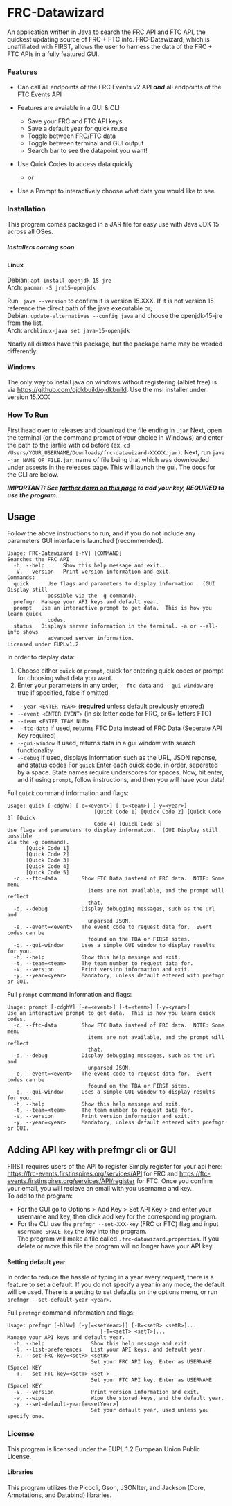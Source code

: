 # FRC-Datawizard
An application written in Java to search the FRC API and FTC API, the quickest updating source of FRC + FTC info. FRC-Datawizard, which is unaffiliated with FIRST, allows the user to harness the data of the FRC + FTC APIs in a fully featured GUI.

### Features
- Can call all endpoints of the FRC Events v2 API ***and*** all endpoints of the FTC Events API
- Features are avaiable in a GUI & CLI
  - Save your FRC and FTC API keys
  - Save a default year for quick reuse
  - Toggle between FRC/FTC data
  - Toggle between terminal and GUI output
  - Search bar to see the datapoint you want!
  
- Use Quick Codes to access data quickly
    - or
- Use a Prompt to interactively choose what data you would like to see
  

### Installation
This program comes packaged in a JAR file for easy use with Java JDK 15 across all OSes.

##### Installers coming soon


#### Linux
Debian: `apt install openjdk-15-jre`  
Arch: `pacman -S jre15-openjdk`  

Run ` java --version` to confirm it is version 15.XXX.  If it is not version 15 reference the direct path of the java executable or;  
Debian: `update-alternatives --config java` and choose the openjdk-15-jre from the list.  
Arch: `archlinux-java set java-15-openjdk`  

Nearly all distros have this package, but the package name may be worded differently.  

#### Windows
The only way to install java on windows without registering (albiet free) is via https://github.com/ojdkbuild/ojdkbuild.  Use the msi installer under version 15.XXX

### How To Run
First head over to releases and download the file ending in `.jar`
Next, open the terminal (or the command prompt of your choice in Windows) and enter the path to the jarfile with cd before (ex. `cd /Users/YOUR_USERNAME/Downloads/frc-datawizard-XXXXX.jar)`.  Next, run `java -jar NAME_OF_FILE.jar`, name of file being that which was downloaded under assests in the releases page. This will launch the gui.  The docs for the CLI are below.

****_IMPORTANT: See [farther down on this page](#adding-api-key-with-prefmgr-cli-or-gui) to add your key, REQUIRED to use the program._****

## Usage
Follow the above instructions to run, and if you do not include any parameters GUI interface is launched (recommended).
```
Usage: FRC-Datawizard [-hV] [COMMAND]
Searches the FRC API
  -h, --help      Show this help message and exit.
  -V, --version   Print version information and exit.
Commands:
  quick      Use flags and parameters to display information.  (GUI Display still
             possible via the -g command).
  prefmgr  Manage your API keys and default year.
  prompt   Use an interactive prompt to get data.  This is how you learn quick
             codes.
  status   Displays server information in the terminal. -a or --all-info shows
             advanced server information.
Licensed under EUPLv1.2
```
In order to display data:
1.  Choose either `quick` or `prompt`, quick for entering quick codes or prompt for choosing what data you want.
2.  Enter your parameters in any order, `--ftc-data` and `--gui-window` are true if specified, false if omitted.
* `--year <ENTER YEAR>` (****required**** unless default previously entered)
* `--event <ENTER EVENT>` (in six letter code for FRC, or 6+ letters FTC)
* `--team <ENTER TEAM NUM>`  
* `--ftc-data` If used, returns FTC Data instead of FRC Data (Seperate API Key required)
* `--gui-window` If used, returns data in a gui window with search functionality
* `--debug` If used, displays information such as the URL, JSON reponse, and status codes
For `quick` Enter each quick code, in order, seperated by a space.  State names require underscores for spaces.
Now, hit enter, and if using `prompt`, follow instructions, and then you will have your data!

Full `quick` command information and flags:
```
Usage: quick [-cdghV] [-e=<event>] [-t=<team>] [-y=<year>]
                            [Quick Code 1] [Quick Code 2] [Quick Code 3] [Quick 
                            Code 4] [Quick Code 5]
Use flags and parameters to display information.  (GUI Display still possible
via the -g command).
      [Quick Code 1]
      [Quick Code 2]
      [Quick Code 3]
      [Quick Code 4]
      [Quick Code 5]
  -c, --ftc-data        Show FTC Data instead of FRC data.  NOTE: Some menu
                          items are not available, and the prompt will reflect
                          that.
  -d, --debug           Display debugging messages, such as the url and
                          unparsed JSON.
  -e, --event=<event>   The event code to request data for.  Event codes can be
                          foound on the TBA or FIRST sites.
  -g, --gui-window      Uses a simple GUI window to display results for you.
  -h, --help            Show this help message and exit.
  -t, --team=<team>     The team number to request data for.
  -V, --version         Print version information and exit.
  -y, --year=<year>     Mandatory, unless default entered with prefmgr or GUI.
```
Full `prompt` command information and flags:
```
Usage: prompt [-cdghV] [-e=<event>] [-t=<team>] [-y=<year>]
Use an interactive prompt to get data.  This is how you learn quick codes.
  -c, --ftc-data        Show FTC Data instead of FRC data.  NOTE: Some menu
                          items are not available, and the prompt will reflect
                          that.
  -d, --debug           Display debugging messages, such as the url and
                          unparsed JSON.
  -e, --event=<event>   The event code to request data for.  Event codes can be
                          foound on the TBA or FIRST sites.
  -g, --gui-window      Uses a simple GUI window to display results for you.
  -h, --help            Show this help message and exit.
  -t, --team=<team>     The team number to request data for.
  -V, --version         Print version information and exit.
  -y, --year=<year>     Mandatory, unless default entered with prefmgr or GUI.
  ```

## Adding API key with prefmgr cli or GUI
FIRST requires users of the API to register Simply register for your api here: https://frc-events.firstinspires.org/services/API for FRC and https://ftc-events.firstinspires.org/services/API/register for FTC.  Once you confirm your email, you will recieve an email with you username and key.  
To add to the program:
- For the GUI go to Options > Add Key > Set API Key > and enter your username and key, then click add key for the corresponding program. 
- For the CLI use the `prefmgr --set-XXX-key` (FRC or FTC) flag and input `username SPACE key` the key into the program.  
The program will make a file called `.frc-datawizard.properties`.  If you delete or move this file the program will no longer have your API key.  

#### Setting default year
In order to reduce the hassle of typing in a year every request, there is a feature to set a default.  If you do not specify a year in any mode, the default will be used.  There is a setting to set defaults on the options menu, or run `prefmgr --set-default-year <year>`.

Full `prefmgr` command information and flags:
```
Usage: prefmgr [-hlVw] [-y[=<setYear>]] [-R=<setR> <setR>]...
                              [-T=<setT> <setT>]...
Manage your API keys and default year.
  -h, --help               Show this help message and exit.
  -l, --list-preferences   List your API keys, and default year.
  -R, --set-FRC-key=<setR> <setR>
                           Set your FRC API key. Enter as USERNAME (Space) KEY
  -T, --set-FTC-key=<setT> <setT>
                           Set your FTC API key. Enter as USERNAME (Space) KEY
  -V, --version            Print version information and exit.
  -w, --wipe               Wipe the stored keys, and the default year.
  -y, --set-default-year[=<setYear>]
                           Set your default year, used unless you specify one.
```
### License
This program is licensed under the EUPL 1.2 European Union Public License. 
#### Libraries
This program utilizes the Picocli, Gson, JSONIter, and Jackson (Core, Annotations, and Databind) libraries.
